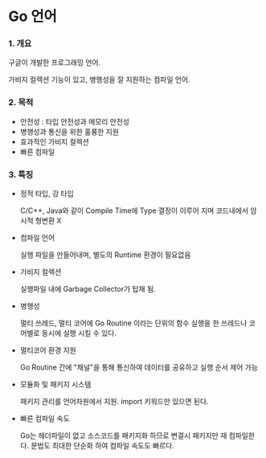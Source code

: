 # Go 언어

### 1. 개요

구글이 개발한 프로그래밍 언어.

가비지 컬렉션 기능이 있고, 병행성을 잘 지원하는 컴파일 언어.

### 2. 목적

- 안전성 : 타입 안전성과 메모리 안전성
- 병행성과 통신을 위한 훌륭한 지원
- 효과적인 가비지 컬렉션
- 빠른 컴파일

### 3. 특징

- 정적 타입, 강 타입

  C/C++, Java와 같이 Compile Time에 Type 결정이 이루어 지며 코드내에서 암시적 형변환 X

- 컴파일 언어

  실행 파일을 만들어내며, 별도의 Runtime 환경이 필요없음

- 가비지 컬렉션

  실행파일 내에 Garbage Collector가 탑재 됨.

- 병행성

  멀티 쓰레드, 멀티 코어에 Go Routine 이라는 단위의 함수 실행을 한 쓰레드나 코어별로 동시에 실행 시킬 수 있다.

- 멀티코어 환경 지원

  Go Routine 간에 "채널"을 통해 통신하여 데이터를 공유하고 실행 순서 제어 가능

- 모듈화 및 패키지 시스템

  패키지 관리를 언어차원에서 지원. import 키워드만 있으면 된다.

- 빠른 컴파일 속도

  Go는 헤더파일이 없고 소스코드를 패키지화 하므로 변결시 패키지만 재 컴파일한다. 문법도 최대한 단순화 하여 컴파일 속도도 빠르다.